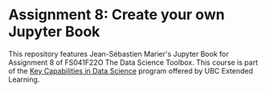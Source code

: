 # Assignment 8: Create your own Jupyter Book
This repository features Jean-Sébastien Marier's Jupyter Book for Assignment 8 of FS041F22O The Data Science Toolbox. This course is part of the [Key Capabilities in Data Science](https://extendedlearning.ubc.ca/programs/key-capabilities-data-science?gclid=Cj0KCQiAnNacBhDvARIsABnDa68dF8S94VF1uQgb0rb3c-ewW9kR08EdRN8DRUM7hBXhkuZBiDV2HjkaAv8XEALw_wcB) program offered by UBC Extended Learning.
